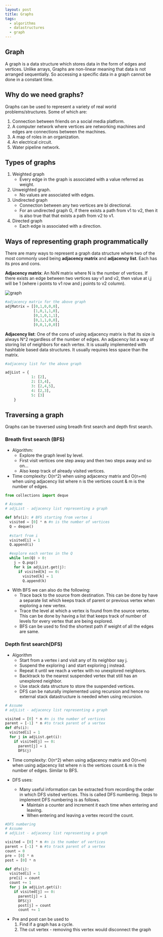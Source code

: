 ```yaml
---
layout: post
title: Graphs
tags:
  - algorithms
  - datastructures
  - graph
---
```

## Graph

A graph is a data structure which stores data in the form of edges and vertices. Unlike arrays, Graphs are non-linear meaning that data is not arranged sequentially. So accessing a specific data in a graph cannot be done in a constant time. 

## Why do we need graphs?
Graphs can be used to represent a variety of real world problems/structures. Some of which are:
1. Connection between friends on a social media platform.
2. A computer network where vertices are networking machines and edges are connections between the machines.
3. A map of roles in an organization.
4. An electrical circuit.
5. Water pipeline network.

## Types of graphs
1. Weighted graph
   - Every edge in the graph is associated with a value referred as weight.
2. Unweighted graph.
   - No values are associated with edges.
3. Undirected graph
   - Connection between any two vertices are bi directional.
   - For an undirected graph G, if there exists a path from v1 to v2, then it is also true that that exists a path from v2 to v1.
4. Directed graph
   - Each edge is associated with a direction.

## Ways of representing graph programmatically

There are many ways to represent a graph data structure where two of the most commonly used being **adjacency matrix** and **adjacency list**. Each has its pros and cons.

**Adjacency matrix**: An NxN matrix where N is the number of vertices. If there exists an edge between two vertices say v1 and v2, then value at i,j will be 1 (where i points to v1 row and j points to v2 column).

![graph](../../../assets/images/graph.svg)

```python
#adjacency matrix for the above graph
adjMatrix = [[0,1,0,0,0],
             [1,0,1,1,0],
             [0,1,0,1,1],
             [0,1,1,0,0],
             [0,0,1,0,0]]
```

**Adjacency list**: One of the cons of using adjacency matrix is that its size is always N^2 regardless of the number of edges. An adjacency list a way of storing list of neighbors for each vertex. It is usually implemented with hashtable based data structures. It usually requires less space than the matrix.

```python
#adjacency list for the above graph

adjList = {
            1: [2],
            2: [3,4],
            3: [2,4,5],
            4: [2,3],
            5: [3]
    }
```

## Traversing a graph

Graphs can be traversed using breadh first search and depth first search.

### Breath first search (BFS)

* Algorithm:
  * Explore the graph level by level.
  * First visit vertices one step away and then two steps away and so on...
  * Also keep track of already visited vertices.
* Time complexity: O(n^2) when using adjacency matrix and O(n+m) when using adjacency list where n is the vertices count & m is the number of edges.

```python
from collections import deque

# Assume  
# adjList - adjacency list representing a graph

def bfs(i): # BFS starting from vertex i
  visited = [0] * n #n is the number of vertices
  Q = deque()
  
  #start from i
  visited[i] = 1
  Q.append(i)

  #explore each vertex in the Q
  while len(Q) > 0:
    j = Q.pop()
    for k in adjList.get(j):
      if visited[k] == 0:
        visited[k] = 1
        Q.append(k)
```
* With BFS we can also do the following:
  * Trace back to the source from destination. This can be done by have a separate list which keeps track of parent or previous vertex when exploring a new vertex.
  * Trace the level at which a vertex is found from the source vertex. This can be done by having a list that keeps track of number of levels for every vertex that are being explored.
  * BFS can be used to find the shortest path if weight of all the edges are same.

### Depth first search(DFS)

* Algorithm
  * Start from a vertex i and visit any of its neighbor say j.
  * Suspend the exploring i and start exploring j instead.
  * Repeat it until we reach a vertex with no unexplored neighbors.
  * Backtrack to the nearest suspended vertex that still has an unexplored neighbor.
  * Use stack data structure to store the suspended vertices.
  * DFS can be naturally implemented using recursion and hence no external stack datastructure is needed when using recursion.

```python
# Assume  
# adjList - adjacency list representing a graph

visited = [0] * n #n is the number of vertices
parent = [-1] * n #to track parent of a vertex
def dfs(i):
  visited[i] = 1
  for j in adjList.get(i):
    if visited[j] == 0:
      parent[j] = i
      DFS(j)
```

* Time complexity: O(n^2) when using adjacency matrix and O(n+m) when using adjacency list where n is the vertices count & m is the number of edges. Similar to BFS.

* DFS uses:
  * Many useful information can be extracted from recording the order in which DFS visited vertices. This is called DFS numbering. Steps to implement DFS numbering is as follows. 
    * Maintain a counter and increment it each time when entering and leaving. 
    * When entering and leaving a vertex record the count.

```python
#DFS numbering
# Assume  
# adjList - adjacency list representing a graph

visited = [0] * n #n is the number of vertices
parent = [-1] * n #to track parent of a vertex
count = 0
pre = [0] * n
post = [0] * n

def dfs(i):
  visited[i] = 1
  pre[i] = count
  count += 1
  for j in adjList.get(i):
    if visited[j] == 0:   
      parent[j] = i
      DFS(j)
      post[j] = count
      count += 1
```

  * Pre and post can be used to 
    1. Find if a graph has a cycle.
    2. The cut vertex - removing this vertex would disconnect the graph